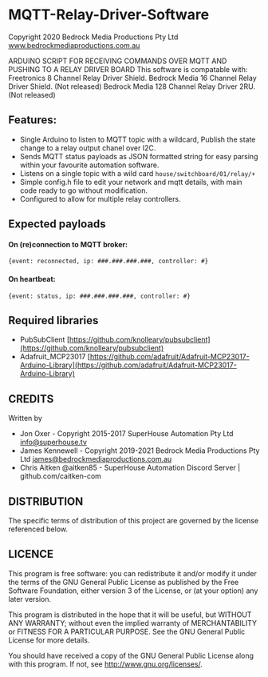 # MQTT-Relay-Driver-Software
Copyright 2020 Bedrock Media Productions Pty Ltd www.bedrockmediaproductions.com.au


ARDUINO SCRIPT FOR RECEIVING COMMANDS OVER MQTT AND PUSHING TO A RELAY DRIVER BOARD
This software is compatable with:
Freetronics      8 Channel Relay Driver Shield.
Bedrock Media    16 Channel Relay Driver Shield.   (Not released)
Bedrock Media    128 Channel Relay Driver 2RU.  (Not released)
## Features:

* Single Arduino to listen to MQTT topic with a wildcard, Publish the state change to a relay output chanel over I2C.
* Sends MQTT status payloads as JSON formatted string for easy parsing within your favourite automation software.
* Listens on a single topic with a wild card `house/switchboard/01/relay/+`
* Simple config.h file to edit your network and mqtt details, with main code ready to go without modification.
* Configured to allow for multiple relay controllers.

## Expected payloads
#### On (re)connection to MQTT broker:

`{event: reconnected, ip: ###.###.###.###, controller: #}`


#### On heartbeat:

`{event: status, ip: ###.###.###.###, controller: #}`

## Required libraries
* PubSubClient [https://github.com/knolleary/pubsubclient](https://github.com/knolleary/pubsubclient)
* Adafruit_MCP23017 [https://github.com/adafruit/Adafruit-MCP23017-Arduino-Library](https://github.com/adafruit/Adafruit-MCP23017-Arduino-Library)

## CREDITS
Written by 
* Jon Oxer               - Copyright 2015-2017 SuperHouse Automation Pty Ltd <info@superhouse.tv>
* James Kennewell        - Copyright 2019-2021 Bedrock Media Productions Pty Ltd <james@bedrockmediaproductions.com.au>
* Chris Aitken @aitken85 - SuperHouse Automation Discord Server | github.com/caitken-com

## DISTRIBUTION
The specific terms of distribution of this project are governed by the license referenced below.

## LICENCE
This program is free software: you can redistribute it and/or modify it under the terms of the GNU General Public License as published by
 the Free Software Foundation, either version 3 of the License, or (at your option) any later version.

This program is distributed in the hope that it will be useful, but WITHOUT ANY WARRANTY; without even the implied warranty of
 MERCHANTABILITY or FITNESS FOR A PARTICULAR PURPOSE. See the GNU General Public License for more details.

You should have received a copy of the GNU General Public License along with this program. If not, see <http://www.gnu.org/licenses/>.
